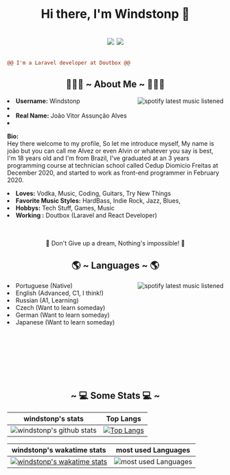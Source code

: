   <h1 align="center"> 
    Hi there, I'm Windstonp 👋
    <br />
    
   <div align="center">
        
   [![](https://img.shields.io/badge/-linkedin-0073B1?style=flat-square)](https://www.linkedin.com/in/windstonp/)
   [![](https://img.shields.io/badge/-twitter-1C9CEA?style=flat-square)](https://twitter.com/windstonp)
     
   </div>
  </h1>
  
```diff
@@ I'm a Laravel developer at Doutbox @@
```
  
 <div>
  <h2 align="center"> 👨🏻‍💻 ~ About Me ~ 👨🏻‍💻 </h2>
  <img src="https://imgur.com/XfYmE1W.gif" align="right" alt="spotify latest music listened">
  <li>
  <b>Username:</b> Windstonp</li>
  <li>
  <li>
  <b>Real Name:</b> João Vitor Assunção Alves</li>
  <li>
  <p> 
  <b>Bio:</b>
  <br />
    Hey there welcome to my profile, So let me introduce myself, My name is joão but you can call me Alvez or even Alvin or whatever you say is best, I'm 18 years old and I'm from Brazil, I've graduated at an 3 years programming course at technician school called Cedup Diomicio Freitas at December 2020, and started to work as front-end programmer in February 2020. 
  </p>
  </li>
  <li>
  <b>Loves:</b> Vodka, Music, Coding, Guitars, Try New Things
  </li>
  <li>
  <b>Favorite Music Styles:</b> HardBass, Indie Rock, Jazz, Blues,
  </li>
  <li>
  <b>Hobbys:</b> Tech Stuff, Games, Music
  </li>
  <li>
  <b>Working :</b> Doutbox (Laravel and React Developer)
  </li>
  <br />
  <br />
  <p align="center">
    🎯 Don't Give up a dream, Nothing's impossible! 🎯
  </p>
</div>

 <div>
  <h2 align="center"> 🌎 ~ Languages ~ 🌎 </h2>
  <img src="https://imgur.com/SvhNR3W.gif" align="right" alt="spotify latest music listened">
  <li>
    Portuguese (Native)
  </li>
  <li>
   English (Advanced, C1, I think!)
  </li>
  <li>
    Russian (A1, Learning) 
  </li>
  <li>
    Czech (Want to learn someday)
  </li>
  <li>
    German (Want to learn someday)
  </li>
  <li>
    Japanese (Want to learn someday)
  </li>
  <br>
</div>

<br />
<br />
<br />
<br />
<br />
<br />
   
   <div align="center">
     <h2 align="center"> ~ 💻 Some Stats 💻  ~</h2>
  <div />


| windstonp's stats | Top Langs |
| :--: | :--: |
| ![windstonp's github stats](https://github-readme-stats.vercel.app/api?username=windstonp&show_icons=true&theme=radical) | [![Top Langs](https://github-readme-stats.vercel.app/api/top-langs/?username=windstonp&layout=compact&theme=radical)](https://github.com/anuraghazra/github-readme-stats) |

| windstonp's wakatime stats  | most used Languages |
| :--: | :--: |
| [![windstonp's wakatime stats](https://github-readme-stats.vercel.app/api/wakatime?username=windstonp&theme=radical&layout=compact)](https://github.com/anuraghazra/github-readme-stats) | ![most used Languages](https://github-readme-streak-stats.herokuapp.com/?user=windstonp&theme=radical) |

